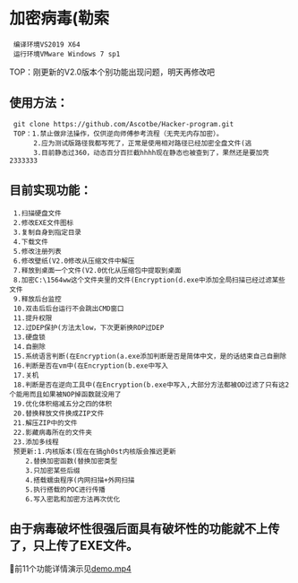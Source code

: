 加密病毒(勒索
=
     编译环境VS2019 X64
	 运行环境VMware Windows 7 sp1
	 
TOP：刚更新的V2.0版本个别功能出现问题，明天再修改吧
	 
使用方法：
-
     git clone https://github.com/Ascotbe/Hacker-program.git
	 TOP：1.禁止做非法操作，仅供逆向师傅参考流程（无壳无内存加密）。
	      2.应为测试版路径我都写死了，正常是使用相对路径已经加密全盘文件(逃
	      3.目前静态过360，动态百分百拦截hhhh现在静态也被查到了，果然还是要加壳2333333


目前实现功能：
-
	 1.扫描硬盘文件
	 2.修改EXE文件图标
	 3.复制自身到指定目录
	 4.下载文件
	 5.修改注册列表
	 6.修改壁纸(V2.0修改从压缩文件中解压
	 7.释放到桌面一个文件(V2.0优化从压缩包中提取到桌面
	 8.加密C:\1564ww这个文件夹里的文件(Encryption(d.exe中添加全局扫描已经过滤某些文件
	 9.释放后台监控
	 10.双击后后台运行不会跳出CMD窗口
	 11.提升权限
	 12.过DEP保护(方法太low，下次更新换ROP过DEP
	 13.硬盘锁
	 14.自删除
	 15.系统语言判断(在Encryption(a.exe添加判断是否是简体中文，是的话结束自己自删除
     16.判断是否在vm中(在Encryption(b.exe中写入
	 17.关机
	 18.判断是否在逆向工具中(在Encryption(b.exe中写入,大部分方法都被OD过滤了只有这2个能用而且如果被NOP掉函数就没用了
	 19.优化体积缩减五分之四的体积
	 20.替换释放文件换成ZIP文件
	 21.解压ZIP中的文件
	 22.影藏病毒所在的文件夹
	 23.添加多线程
	 预更新:1.内核版本(现在在搞gh0st内核版会推迟更新
	 	2.替换加密函数(替换加密类型
		3.只加密某些后缀
		4.搭载蠕虫程序(内网扫描+外网扫描
		5.执行搭载的POC进行传播
		6.写入密匙和加密方法再次优化
		
由于病毒破坏性很强后面具有破坏性的功能就不上传了，只上传了EXE文件。
-	 
	

:lemon:前11个功能详情演示见[demo.mp4](https://github.com/Ascotbe/Hacker-program/blob/master/Encryption/demo.mp4)
